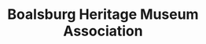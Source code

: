 ---
layout: repo
title: "Boalsburg Heritage Museum Association"
id: 13212
permalink: repos/13212/
---